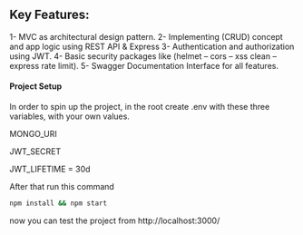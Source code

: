 
## Key Features: 
1- MVC as architectural design pattern.
2- Implementing (CRUD) concept and app logic using REST API & Express
3- Authentication and authorization using JWT.
4- Basic security packages like (helmet – cors – xss clean – express rate limit).
5- Swagger Documentation Interface for all features.

#### Project Setup

In order to spin up the project, in the root create .env with these three variables, with your own values.

MONGO_URI

JWT_SECRET

JWT_LIFETIME = 30d

After that run this command

```bash
npm install && npm start
```
now you can test the project from http://localhost:3000/
